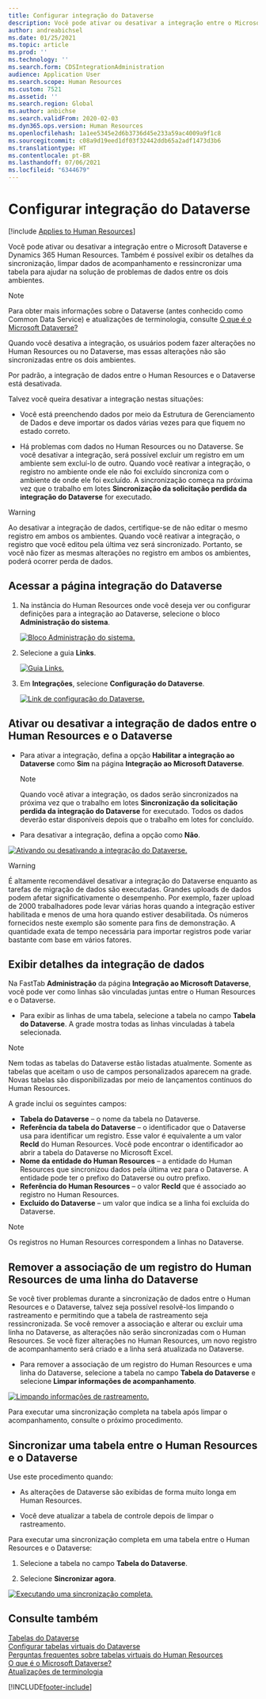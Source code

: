 ```yaml
---
title: Configurar integração do Dataverse
description: Você pode ativar ou desativar a integração entre o Microsoft Dataverse e Dynamics 365 Human Resources. Também é possível exibir os detalhes da sincronização, limpar dados de acompanhamento e ressincronizar uma tabela para ajudar na solução de problemas de dados entre os dois ambientes.
author: andreabichsel
ms.date: 01/25/2021
ms.topic: article
ms.prod: ''
ms.technology: ''
ms.search.form: CDSIntegrationAdministration
audience: Application User
ms.search.scope: Human Resources
ms.custom: 7521
ms.assetid: ''
ms.search.region: Global
ms.author: anbichse
ms.search.validFrom: 2020-02-03
ms.dyn365.ops.version: Human Resources
ms.openlocfilehash: 1a1ee5345e2d6b3736d45e233a59ac4009a9f1c8
ms.sourcegitcommit: c08a9d19eed1df03f32442ddb65a2adf1473d3b6
ms.translationtype: HT
ms.contentlocale: pt-BR
ms.lasthandoff: 07/06/2021
ms.locfileid: "6344679"
---
```

# <a name="configure-dataverse-integration"></a>Configurar integração do Dataverse

[!include [Applies to Human Resources](../includes/applies-to-hr.md)]

Você pode ativar ou desativar a integração entre o Microsoft Dataverse e Dynamics 365 Human Resources. Também é possível exibir os detalhes da sincronização, limpar dados de acompanhamento e ressincronizar uma tabela para ajudar na solução de problemas de dados entre os dois ambientes.

> [!NOTE]
> Para obter mais informações sobre o Dataverse (antes conhecido como Common Data Service) e atualizações de terminologia, consulte [O que é o Microsoft Dataverse?](/powerapps/maker/data-platform/data-platform-intro)

Quando você desativa a integração, os usuários podem fazer alterações no Human Resources ou no Dataverse, mas essas alterações não são sincronizadas entre os dois ambientes.

Por padrão, a integração de dados entre o Human Resources e o Dataverse está desativada.

Talvez você queira desativar a integração nestas situações:

- Você está preenchendo dados por meio da Estrutura de Gerenciamento de Dados e deve importar os dados várias vezes para que fiquem no estado correto.

- Há problemas com dados no Human Resources ou no Dataverse. Se você desativar a integração, será possível excluir um registro em um ambiente sem excluí-lo de outro. Quando você reativar a integração, o registro no ambiente onde ele não foi excluído sincroniza com o ambiente de onde ele foi excluído. A sincronização começa na próxima vez que o trabalho em lotes **Sincronização da solicitação perdida da integração do Dataverse** for executado.

> [!WARNING]
> Ao desativar a integração de dados, certifique-se de não editar o mesmo registro em ambos os ambientes. Quando você reativar a integração, o registro que você editou pela última vez será sincronizado. Portanto, se você não fizer as mesmas alterações no registro em ambos os ambientes, poderá ocorrer perda de dados.

## <a name="access-the-dataverse-integration-page"></a>Acessar a página integração do Dataverse

1. Na instância do Human Resources onde você deseja ver ou configurar definições para a integração ao Dataverse, selecione o bloco **Administração do sistema**.

    [![Bloco Administração do sistema.](./media/hr-select-system-administration.png)](./media/hr-select-system-administration.png)

2. Selecione a guia **Links**.

    [![Guia Links.](./media/hr-system-administration-links.png)](./media/hr-system-administration-links.png)

3. Em **Integrações**, selecione **Configuração do Dataverse**.

    [![Link de configuração do Dataverse.](./media/hr-admin-integration-dataverse-select.png)](./media/hr-admin-integration-dataverse-select.png)

## <a name="turn-data-integration-between-human-resources-and-dataverse-on-or-off"></a>Ativar ou desativar a integração de dados entre o Human Resources e o Dataverse

- Para ativar a integração, defina a opção **Habilitar a integração ao Dataverse** como **Sim** na página **Integração ao Microsoft Dataverse**.

    > [!NOTE]
    > Quando você ativar a integração, os dados serão sincronizados na próxima vez que o trabalho em lotes **Sincronização da solicitação perdida da integração do Dataverse** for executado. Todos os dados deverão estar disponíveis depois que o trabalho em lotes for concluído.

- Para desativar a integração, defina a opção como **Não**.

[![Ativando ou desativando a integração do Dataverse.](./media/hr-admin-integration-dataverse-enable-disable.png)](./media/hr-admin-integration-dataverse-enable-disable.png)

> [!WARNING]
> É altamente recomendável desativar a integração do Dataverse enquanto as tarefas de migração de dados são executadas. Grandes uploads de dados podem afetar significativamente o desempenho. Por exemplo, fazer upload de 2000 trabalhadores pode levar várias horas quando a integração estiver habilitada e menos de uma hora quando estiver desabilitada. Os números fornecidos neste exemplo são somente para fins de demonstração. A quantidade exata de tempo necessária para importar registros pode variar bastante com base em vários fatores.

## <a name="view-data-integration-details"></a>Exibir detalhes da integração de dados

Na FastTab **Administração** da página **Integração ao Microsoft Dataverse**, você pode ver como linhas são vinculadas juntas entre o Human Resources e o Dataverse.

- Para exibir as linhas de uma tabela, selecione a tabela no campo **Tabela do Dataverse**. A grade mostra todas as linhas vinculadas à tabela selecionada.

> [!NOTE]
> Nem todas as tabelas do Dataverse estão listadas atualmente. Somente as tabelas que aceitam o uso de campos personalizados aparecem na grade. Novas tabelas são disponibilizadas por meio de lançamentos contínuos do Human Resources.

A grade inclui os seguintes campos:

- **Tabela do Dataverse** – o nome da tabela no Dataverse.
- **Referência da tabela do Dataverse** – o identificador que o Dataverse usa para identificar um registro. Esse valor é equivalente a um valor **RecId** do Human Resources. Você pode encontrar o identificador ao abrir a tabela do Dataverse no Microsoft Excel.
- **Nome da entidade do Human Resources** – a entidade do Human Resources que sincronizou dados pela última vez para o Dataverse. A entidade pode ter o prefixo do Dataverse ou outro prefixo.
- **Referência do Human Resources** – o valor **RecId** que é associado ao registro no Human Resources.
- **Excluído do Dataverse** – um valor que indica se a linha foi excluída do Dataverse.

> [!NOTE]
> Os registros no Human Resources correspondem a linhas no Dataverse.

## <a name="remove-the-association-of-a-human-resources-record-from-a-dataverse-row"></a>Remover a associação de um registro do Human Resources de uma linha do Dataverse

Se você tiver problemas durante a sincronização de dados entre o Human Resources e o Dataverse, talvez seja possível resolvê-los limpando o rastreamento e permitindo que a tabela de rastreamento seja ressincronizada. Se você remover a associação e alterar ou excluir uma linha no Dataverse, as alterações não serão sincronizadas com o Human Resources. Se você fizer alterações no Human Resources, um novo registro de acompanhamento será criado e a linha será atualizada no Dataverse.

- Para remover a associação de um registro do Human Resources e uma linha do Dataverse, selecione a tabela no campo **Tabela do Dataverse** e selecione **Limpar informações de acompanhamento**.

[![Limpando informações de rastreamento.](./media/hr-admin-integration-dataverse-clear-tracking.png)](./media/hr-admin-integration-dataverse-clear-tracking.png)

Para executar uma sincronização completa na tabela após limpar o acompanhamento, consulte o próximo procedimento.

## <a name="sync-a-table-between-human-resources-and-dataverse"></a>Sincronizar uma tabela entre o Human Resources e o Dataverse

Use este procedimento quando:

- As alterações de Dataverse são exibidas de forma muito longa em Human Resources.

- Você deve atualizar a tabela de controle depois de limpar o rastreamento.

Para executar uma sincronização completa em uma tabela entre o Human Resources e o Dataverse:

1. Selecione a tabela no campo **Tabela do Dataverse**.

2. Selecione **Sincronizar agora**.

[![Executando uma sincronização completa.](./media/hr-admin-integration-dataverse-sync-now.png)](./media/hr-admin-integration-dataverse-sync-now.png)

## <a name="see-also"></a>Consulte também

[Tabelas do Dataverse](hr-developer-entities.md)<br>
[Configurar tabelas virtuais do Dataverse](hr-admin-integration-common-data-service-virtual-entities.md)<br>
[Perguntas frequentes sobre tabelas virtuais do Human Resources](hr-admin-virtual-entity-faq.md)<br>
[O que é o Microsoft Dataverse?](/powerapps/maker/data-platform/data-platform-intro)<br>
[Atualizações de terminologia](/powerapps/maker/data-platform/data-platform-intro#terminology-updates)


[!INCLUDE[footer-include](../includes/footer-banner.md)]